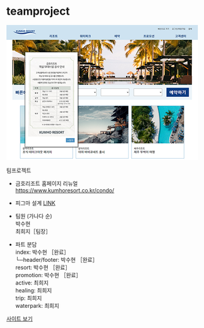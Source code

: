 # teamproject

![screenshot](./public/images/readme.png "screenshot")   

팀프로젝트   
- 금호리조트 홈페이지 리뉴얼   
https://www.kumhoresort.co.kr/condo/   
- 피그마 설계
[LINK](https://www.figma.com/file/Fn0fkZ3Z9uxEElKj5tfd4J/suuhyeon?node-id=0%3A1)

- 팀원 (가나다 순)   
박수현   
최희지［팀장］   

- 파트 분담   
index: 박수현 ［완료］   
└─header/footer: 박수현 ［완료］    
resort: 박수현    ［완료］   
promotion: 박수현    ［완료］   
active: 최희지   
healing: 최희지   
trip: 최희지   
waterpark: 최희지   

[사이트 보기](https://suuchann.github.io/resort-renewal/public/)
